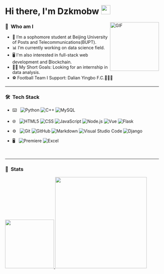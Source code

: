 # Hi there, I'm Dzkmobw <img width="30px" src="https://media.tenor.com/images/3b388fe03da271d2674faf85eb7c3fcd/tenor.gif" />

<img align="right" alt="GIF" height="160px" src="https://media.giphy.com/media/du3J3cXyzhj75IOgvA/giphy.gif" />

<h3> 🦦 &nbsp;Who am I</h3>

- 🏫 I’m a sophomore student at Beijing University of Posts and Telecommunications(BUPT).
- 📊 I’m currently working on data science field.
- 🖥️ I'm also interested in full-stack web development and         ₿lockchain.
- 💪🏼 My Short Goals: Looking for an internship in data analysis.
- ⚽ Football Team I Support: Dalian Yingbo F.C.💙💙💙

---

<h3> 🛠 &nbsp;Tech Stack</h3>

- ⌨️ &nbsp;
  ![Python](https://img.shields.io/badge/-Python-333333?style=flat&logo=python)
  ![C++](https://img.shields.io/badge/-C/C++-333333?style=flat&logo=C%2B%2B&logoColor=00599C)
  ![MySQL](https://img.shields.io/badge/-MySQL-333333?style=flat&logo=mysql)
- 🌐 &nbsp;
  ![HTML5](https://img.shields.io/badge/-HTML-333333?style=flat&logo=HTML5)
  ![CSS](https://img.shields.io/badge/-CSS-333333?style=flat&logo=CSS3&logoColor=1572B6)
  ![JavaScript](https://img.shields.io/badge/-JavaScript-333333?style=flat&logo=javascript)
  ![Node.js](https://img.shields.io/badge/-Node.js-333333?style=flat&logo=Node.js)
  ![Vue](https://img.shields.io/badge/-Vue-333333?style=flat&logo=Vue.js)
  ![Flask](https://img.shields.io/badge/-Flask-333333?style=flat&logo=Flask)

- ⚙️ &nbsp;
  ![Git](https://img.shields.io/badge/-Git-333333?style=flat&logo=git)
  ![GitHub](https://img.shields.io/badge/-GitHub-333333?style=flat&logo=github)
  ![Markdown](https://img.shields.io/badge/-Markdown-333333?style=flat&logo=markdown)
  ![Visual Studio Code](https://img.shields.io/badge/-Visual%20Studio%20Code-333333?style=flat&logo=visual-studio-code&logoColor=007ACC)
  ![Django](https://img.shields.io/badge/-Jupyter%20Notebook-333333?style=flat&logo=jupyter)
- 🖥 &nbsp;
  ![Premiere](https://img.shields.io/badge/-Premiere-333333?style=flat&logo=Adobe%20Premiere%20Pro)
  ![Excel](https://img.shields.io/badge/-Excel-333333?style=flat&logo=microsoft-excel)
<br/>

---

<h3> 🧮 &nbsp;Stats</h3>

<a href="https://github.com/Dzkmobw">
  <img height="160em" src="https://github-readme-stats.vercel.app/api?username=Dzkmobw&theme=dark&show_icons=true" />
  <img width="300em" src="https://github-readme-stats.vercel.app/api/top-langs/?username=dzkmobw&theme=dark&layout=compact" />
</a>

<br/>
<!--
<h3> 🤝🏻 &nbsp;Connect with Me </h3>

<p align="center">
<a href="https://dzkmobw.github.io/"><img alt="Website" src="https://img.shields.io/badge/Website-MyHomePage-grey?style=flat-square&logo=google-chrome"></a>
<a href="https://www.linkedin.com/in/zhangxuanzhao/"><img alt="LinkedIn" src="https://img.shields.io/badge/LinkedIn-Zhang%20Xuan%20Zhao-grey?style=flat-square&logo=linkedin"></a>
<a href=""><img alt="Email" src="https://img.shields.io/badge/Email-//-blue?style=flat-square&logo=gmail"></a>
</p>